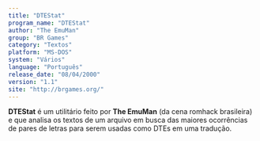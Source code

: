 ```yaml
---
title: "DTEStat"
program_name: "DTEStat"
author: "The EmuMan"
group: "BR Games"
category: "Textos"
platform: "MS-DOS"
system: "Vários"
language: "Português"
release_date: "08/04/2000"
version: "1.1"
site: "http://brgames.org/"
---
```

<b>DTEStat</b> é um utilitário feito por <b>The EmuMan</b> (da cena romhack brasileira) e que analisa os textos de um arquivo em busca das maiores ocorrências de pares de letras para serem usadas como DTEs em uma tradução.
